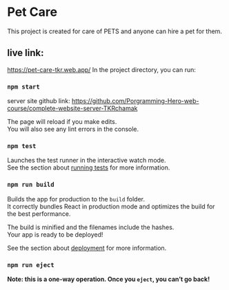 # Pet Care

This project is created for care of PETS and anyone can hire a pet for them.

## live link:
https://pet-care-tkr.web.app/
In the project directory, you can run:

### `npm start`
 server site github link: https://github.com/Porgramming-Hero-web-course/complete-website-server-TKRchamak

The page will reload if you make edits.\
You will also see any lint errors in the console.

### `npm test`

Launches the test runner in the interactive watch mode.\
See the section about [running tests](https://facebook.github.io/create-react-app/docs/running-tests) for more information.

### `npm run build`

Builds the app for production to the `build` folder.\
It correctly bundles React in production mode and optimizes the build for the best performance.

The build is minified and the filenames include the hashes.\
Your app is ready to be deployed!

See the section about [deployment](https://facebook.github.io/create-react-app/docs/deployment) for more information.

### `npm run eject`

**Note: this is a one-way operation. Once you `eject`, you can’t go back!**





